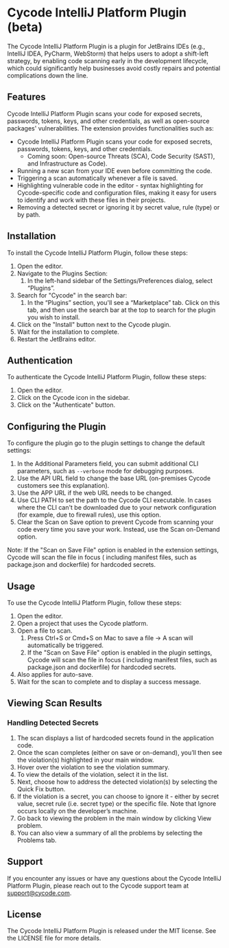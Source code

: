 # Cycode IntelliJ Platform Plugin (beta)

<!-- Plugin description -->

The Cycode IntelliJ Platform Plugin is a plugin for JetBrains IDEs (e.g., IntelliJ IDEA, PyCharm, WebStorm) that helps
users to adopt a shift-left strategy, by enabling code scanning early in the development lifecycle, which could
significantly help businesses avoid costly repairs and potential complications down the line.

## Features

Cycode IntelliJ Platform Plugin scans your code for exposed secrets, passwords, tokens, keys, and other credentials, as
well as open-source packages' vulnerabilities. The extension provides functionalities such as:

* Cycode IntelliJ Platform Plugin scans your code for exposed secrets, passwords, tokens, keys, and other credentials.
    * Coming soon: Open-source Threats (SCA), Code Security (SAST), and Infrastructure as Code).
* Running a new scan from your IDE even before committing the code.
* Triggering a scan automatically whenever a file is saved.
* Highlighting vulnerable code in the editor - syntax highlighting for Cycode-specific code and configuration files,
  making it easy for users to identify and work with these files in their projects.
* Removing a detected secret or ignoring it by secret value, rule (type) or by path.

## Installation

To install the Cycode IntelliJ Platform Plugin, follow these steps:

1. Open the editor.
2. Navigate to the Plugins Section:
    1. In the left-hand sidebar of the Settings/Preferences dialog, select “Plugins”.
3. Search for "Cycode" in the search bar:
    1. In the “Plugins” section, you'll see a “Marketplace” tab. Click on this tab, and then use the search bar at the
       top
       to search for the plugin you wish to install.
4. Click on the "Install" button next to the Cycode plugin.
5. Wait for the installation to complete.
6. Restart the JetBrains editor.

## Authentication

To authenticate the Cycode IntelliJ Platform Plugin, follow these steps:

1. Open the editor.
2. Click on the Cycode icon in the sidebar.
3. Click on the "Authenticate" button.

## Configuring the Plugin

To configure the plugin go to the plugin settings to change the default settings:

1. In the Additional Parameters field, you can submit additional CLI parameters, such as `--verbose` mode for debugging
   purposes.
2. Use the API URL field to change the base URL (on-premises Cycode customers see this explanation).
3. Use the APP URL if the web URL needs to be changed.
4. Use CLI PATH to set the path to the Cycode CLI executable. In cases where the CLI can't be downloaded due to your
   network configuration (for example, due to firewall rules), use this option.
5. Clear the Scan on Save option to prevent Cycode from scanning your code every time you save your work. Instead, use
   the Scan on-Demand option.

Note: If the "Scan on Save File" option is enabled in the extension settings, Cycode will scan the file in focus (
including manifest files, such as package.json and dockerfile) for hardcoded secrets.

## Usage

To use the Cycode IntelliJ Platform Plugin, follow these steps:

1. Open the editor.
2. Open a project that uses the Cycode platform.
3. Open a file to scan.
    1. Press Ctrl+S or Cmd+S on Mac to save a file → A scan will automatically be triggered.
    2. If the "Scan on Save File" option is enabled in the plugin settings, Cycode will scan the file in focus (
       including manifest files, such as package.json and dockerfile) for hardcoded secrets.
4. Also applies for auto-save.
5. Wait for the scan to complete and to display a success message.

## Viewing Scan Results

### Handling Detected Secrets

1. The scan displays a list of hardcoded secrets found in the application code.
2. Once the scan completes (either on save or on-demand), you’ll then see the violation(s) highlighted in your main
   window.
3. Hover over the violation to see the violation summary.
4. To view the details of the violation, select it in the list.
5. Next, choose how to address the detected violation(s) by selecting the Quick Fix button.
6. If the violation is a secret, you can choose to ignore it - either by secret value, secret rule (i.e. secret type) or
   the specific file. Note that Ignore occurs locally on the developer’s machine.
7. Go back to viewing the problem in the main window by clicking View problem.
8. You can also view a summary of all the problems by selecting the Problems tab.

## Support

If you encounter any issues or have any questions about the Cycode IntelliJ Platform Plugin, please reach out to the
Cycode support team at support@cycode.com.

## License

The Cycode IntelliJ Platform Plugin is released under the MIT license. See the LICENSE file for more details.

<!-- Plugin description end -->

